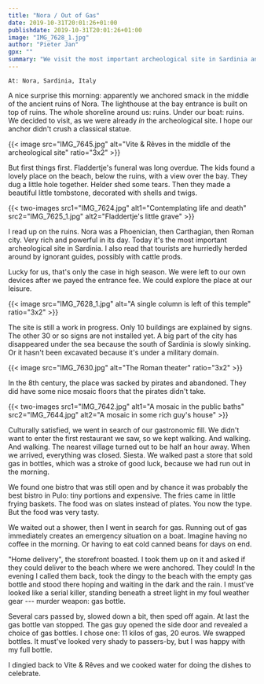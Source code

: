 ```yaml
---
title: "Nora / Out of Gas"
date: 2019-10-31T20:01:26+01:00
publishdate: 2019-10-31T20:01:26+01:00
image: "IMG_7628_1.jpg"
author: "Pieter Jan"
gpx: ""
summary: "We visit the most important archeological site in Sardinia and go on a quest for gas."
---
```


`At: Nora, Sardinia, Italy`

A nice surprise this morning: apparently we anchored smack in the middle of the ancient ruins of Nora. The lighthouse at the bay entrance is built on top of ruins. The whole shoreline around us: ruins. Under our boat: ruins. We decided to visit, as we were already _in_ the archeological site. I hope our anchor didn't crush a classical statue.

{{< image src="IMG_7645.jpg" alt="Vite & Rêves in the middle of the archeological site" ratio="3x2" >}}

But first things first. Fladdertje's funeral was long overdue. The kids found a lovely place on the beach, below the ruins, with a view over the bay. They dug a little hole together. Helder shed some tears. Then they made a beautiful little tombstone, decorated with shells and twigs.

{{< two-images src1="IMG_7624.jpg" alt1="Contemplating life and death" src2="IMG_7625_1.jpg" alt2="Fladdertje's little grave" >}}

I read up on the ruins. Nora was a Phoenician, then Carthagian, then Roman city. Very rich and powerful in its day. Today it's the most important archeological site in Sardinia. I also read that tourists are hurriedly herded around by ignorant guides, possibly with cattle prods.

Lucky for us, that's only the case in high season. We were left to our own devices after we payed the entrance fee. We could explore the place at our leisure.

{{< image src="IMG_7628_1.jpg" alt="A single column is left of this temple" ratio="3x2" >}}

The site is still a work in progress. Only 10 buildings are explained by signs. The other 30 or so signs are not installed yet. A big part of the city has disappeared under the sea because the south of Sardinia is slowly sinking. Or it hasn't been excavated because it's under a military domain.

{{< image src="IMG_7630.jpg" alt="The Roman theater" ratio="3x2" >}}

In the 8th century, the place was sacked by pirates and abandoned. They did have some nice mosaic floors that the pirates didn't take.

{{< two-images src1="IMG_7642.jpg" alt1="A mosaic in the public baths" src2="IMG_7644.jpg" alt2="A mosaic in some rich guy's house" >}}

Culturally satisfied, we went in search of our gastronomic fill. We didn't want to enter the first restaurant we saw, so we kept walking. And walking. And walking. The nearest village turned out to be half an hour away. When we arrived, everything was closed. Siesta. We walked past a store that sold gas in bottles, which was a stroke of good luck, because we had run out in the morning.

We found one bistro that was still open and by chance it was probably the best bistro in Pulo: tiny portions and expensive. The fries came in little frying baskets. The food was on slates instead of plates. You now the type. But the food was very tasty.

We waited out a shower, then I went in search for gas. Running out of gas immediately creates an emergency situation on a boat. Imagine having no coffee in the morning. Or having to eat cold canned beans for days on end.

"Home delivery", the storefront boasted. I took them up on it and asked if they could deliver to the beach where we were anchored. They could! In the evening I called them back, took the dingy to the beach with the empty gas bottle and stood there hoping and waiting in the dark and the rain. I must've looked like a serial killer, standing beneath a street light in my foul weather gear --- murder weapon: gas bottle.

Several cars passed by, slowed down a bit, then sped off again. At last the gas bottle van stopped. The gas guy opened the side door and revealed a choice of gas bottles. I chose one: 11 kilos of gas, 20 euros. We swapped bottles. It must've looked very shady to passers-by, but I was happy with my full bottle.

I dingied back to Vite & Rêves and we cooked water for doing the dishes to celebrate.
